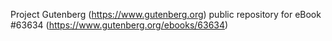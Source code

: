 Project Gutenberg (https://www.gutenberg.org) public repository for
eBook #63634 (https://www.gutenberg.org/ebooks/63634)
